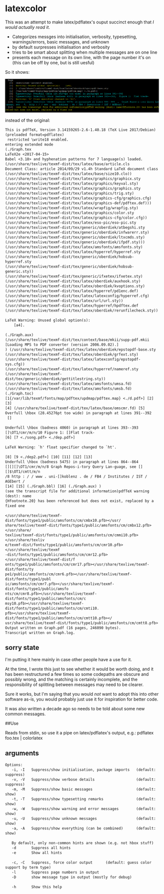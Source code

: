 # latexcolor

This was an attempt to make latex/pdflatex's ouput succinct enough that _I would actually read it_.

- Categorizes messges into initialisation, verbosity, typesetting, warnings/errors, basic messages, and unknown
- by default surpresses initialisation and verbosity 
- tries to be smart about splitting when multiple messages are on one line
- presents each message on its own line, with the page number it's on  (this can be off by one, but is still uesful)


So it shows:

![simpler output](/screenshots/simpler.png?raw=true)

instead of the original:

```
This is pdfTeX, Version 3.14159265-2.6-1.40.18 (TeX Live 2017/Debian) (preloaded format=pdflatex)
 restricted \write18 enabled.
entering extended mode
(./Graph.tex
LaTeX2e <2017-04-15>
Babel <3.18> and hyphenation patterns for 7 language(s) loaded.
(/usr/share/texlive/texmf-dist/tex/latex/base/article.cls
Document Class: article 2014/09/29 v1.4h Standard LaTeX document class
(/usr/share/texlive/texmf-dist/tex/latex/base/size10.clo))
(/usr/share/texlive/texmf-dist/tex/latex/graphics/graphicx.sty
(/usr/share/texlive/texmf-dist/tex/latex/graphics/keyval.sty)
(/usr/share/texlive/texmf-dist/tex/latex/graphics/graphics.sty
(/usr/share/texlive/texmf-dist/tex/latex/graphics/trig.sty)
(/usr/share/texlive/texmf-dist/tex/latex/graphics-cfg/graphics.cfg)
(/usr/share/texlive/texmf-dist/tex/latex/graphics-def/pdftex.def)))
(/usr/share/texlive/texmf-dist/tex/latex/wrapfig/wrapfig.sty)
(/usr/share/texlive/texmf-dist/tex/latex/graphics/color.sty
(/usr/share/texlive/texmf-dist/tex/latex/graphics-cfg/color.cfg))
(/usr/share/texlive/texmf-dist/tex/latex/eso-pic/eso-pic.sty
(/usr/share/texlive/texmf-dist/tex/generic/oberdiek/atbegshi.sty
(/usr/share/texlive/texmf-dist/tex/generic/oberdiek/infwarerr.sty)
(/usr/share/texlive/texmf-dist/tex/generic/oberdiek/ltxcmds.sty)
(/usr/share/texlive/texmf-dist/tex/generic/oberdiek/ifpdf.sty)))
(/usr/share/texlive/texmf-dist/tex/latex/amsfonts/amsfonts.sty)
(/usr/share/texlive/texmf-dist/tex/latex/hyperref/hyperref.sty
(/usr/share/texlive/texmf-dist/tex/generic/oberdiek/hobsub-hyperref.sty
(/usr/share/texlive/texmf-dist/tex/generic/oberdiek/hobsub-generic.sty))
(/usr/share/texlive/texmf-dist/tex/generic/ifxetex/ifxetex.sty)
(/usr/share/texlive/texmf-dist/tex/latex/oberdiek/auxhook.sty)
(/usr/share/texlive/texmf-dist/tex/latex/oberdiek/kvoptions.sty)
(/usr/share/texlive/texmf-dist/tex/latex/hyperref/pd1enc.def)
(/usr/share/texlive/texmf-dist/tex/latex/latexconfig/hyperref.cfg)
(/usr/share/texlive/texmf-dist/tex/latex/url/url.sty))
(/usr/share/texlive/texmf-dist/tex/latex/hyperref/hpdftex.def
(/usr/share/texlive/texmf-dist/tex/latex/oberdiek/rerunfilecheck.sty))

LaTeX Warning: Unused global option(s):
    [a4].

(./Graph.aux)
(/usr/share/texlive/texmf-dist/tex/context/base/mkii/supp-pdf.mkii
[Loading MPS to PDF converter (version 2006.09.02).]
) (/usr/share/texlive/texmf-dist/tex/latex/oberdiek/epstopdf-base.sty
(/usr/share/texlive/texmf-dist/tex/latex/oberdiek/grfext.sty)
(/usr/share/texlive/texmf-dist/tex/latex/latexconfig/epstopdf-sys.cfg))
(/usr/share/texlive/texmf-dist/tex/latex/hyperref/nameref.sty
(/usr/share/texlive/texmf-dist/tex/generic/oberdiek/gettitlestring.sty))
(/usr/share/texlive/texmf-dist/tex/latex/amsfonts/umsa.fd)
(/usr/share/texlive/texmf-dist/tex/latex/amsfonts/umsb.fd) (./Graph.toc)
[1{/var/lib/texmf/fonts/map/pdftex/updmap/pdftex.map} <./d.pdf>] [2] [3]
[4] (/usr/share/texlive/texmf-dist/tex/latex/base/omscmr.fd) [5]
Overfull \hbox (28.45276pt too wide) in paragraph at lines 391--392
 []

Underfull \hbox (badness 4060) in paragraph at lines 393--393
[]\OT1/cmr/m/n/10 Figure 1: []Flat track-
[6] [7 <./song.pdf> <./dep.pdf>]

LaTeX Warning: `h' float specifier changed to `ht'.

[8] [9 <./dep2.pdf>] [10] [11] [12] [13]
Underfull \hbox (badness 5475) in paragraph at lines 864--864
[][][]\OT1/cmr/m/n/8 Graph Repos-i-tory Query Lan-guage, see [][]$\OT1/cmtt/m/n
/8 http : / / www . uni-[]koblenz . de / FB4 / Institutes / IST / AGEbert /
[14] [15] (./Graph.bbl) [16] (./Graph.aux) )
(see the transcript file for additional information)pdfTeX warning (dest): name
{Hfootnote.20} has been referenced but does not exist, replaced by a fixed one

</usr/share/texlive/texmf-dist/fonts/type1/public/amsfonts/cm/cmbx10.pfb></usr/
share/texlive/texmf-dist/fonts/type1/public/amsfonts/cm/cmbx12.pfb></usr/share/
texlive/texmf-dist/fonts/type1/public/amsfonts/cm/cmmi10.pfb></usr/share/texliv
e/texmf-dist/fonts/type1/public/amsfonts/cm/cmr10.pfb></usr/share/texlive/texmf
-dist/fonts/type1/public/amsfonts/cm/cmr12.pfb></usr/share/texlive/texmf-dist/f
onts/type1/public/amsfonts/cm/cmr17.pfb></usr/share/texlive/texmf-dist/fonts/ty
pe1/public/amsfonts/cm/cmr6.pfb></usr/share/texlive/texmf-dist/fonts/type1/publ
ic/amsfonts/cm/cmr7.pfb></usr/share/texlive/texmf-dist/fonts/type1/public/amsfo
nts/cm/cmr8.pfb></usr/share/texlive/texmf-dist/fonts/type1/public/amsfonts/cm/c
msy10.pfb></usr/share/texlive/texmf-dist/fonts/type1/public/amsfonts/cm/cmti10.
pfb></usr/share/texlive/texmf-dist/fonts/type1/public/amsfonts/cm/cmtt10.pfb></
usr/share/texlive/texmf-dist/fonts/type1/public/amsfonts/cm/cmtt8.pfb>
Output written on Graph.pdf (16 pages, 246090 bytes).
Transcript written on Graph.log.

```


## sorry state

I'm putting it here mainly in case other people have a use for it.

At the time, I wrote this just to see whether it would be worth doing, and it has been restructured a few times so some codepaths are obscure and possibly wrong, and the matching is certainly incomplete, and the responsibility of splitting between messages may need to be clearer.

Sure it works, but I'm saying that you would _not_ want to adopt this into other software as-is, you would probably just use it for inspiration for better code.

It was also written a decade ago so needs to be told about some new common messages.


##Use

Reads from stdin, so use it a pipe on latex/pdflatex's output, e.g.:
    pdflatex foo.tex | colorlatex


## arguments

```
Options:
   -i, -I   Suppress/show initialisation, package imports   (default: suppress)
   -v, -V   Suppress/show verbose details                   (default: suppress)
   -m, -M   Suppress/show basic messages                    (default: show)
   -t, -T   Suppress/show typesetting remarks               (default: show)
   -w, -W   Suppress/show warning and error messages        (default: show)
   -u, -U   Suppress/show unknown messages                  (default: show)
   -a, -A   Suppress/show everything (can be combined)      (default: show)

   By default, only non-common hints are shown (e.g. not hbox stuff)
   -d       Suppress all hints
   -e       Show all hints

   -c, -C   Suppress, force color output      (default: guess color support by term type)
   -l       Suppress page numbers in output
   -D       show message type in output (mostly for debug)

   -h       Show this help
```
